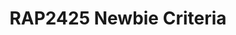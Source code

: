 ---
title: RAP2425 Newbie Criteria
redirect_to: https://docs.google.com/spreadsheets/d/17VmP5vRHjO7OSVpBeRe2eFd6WbqpGuHcj-Et1aQNggU/edit?usp=sharing
redirect_from: 
  - /RAP24NewbieCriteria
  - /rap24newbiecriteria
---
